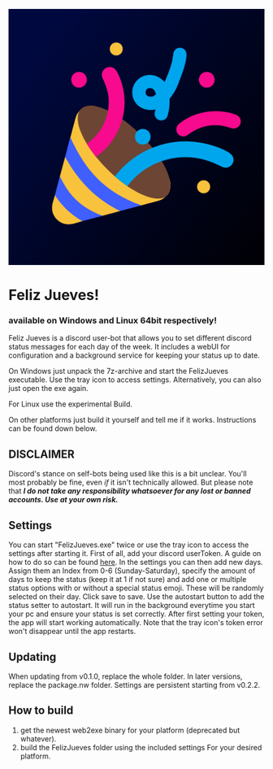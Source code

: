 ![Feliz Jueves!](FelizJueves/icon.png)

# Feliz Jueves!
### available on Windows and Linux 64bit respectively!

Feliz Jueves is a discord user-bot that allows you to set different discord status messages for each day of the week. 
It includes a webUI for configuration and a background service for keeping your status up to date.

On Windows just unpack the 7z-archive and start the FelizJueves executable. Use the tray icon to access settings. 
Alternatively, you can also just open the exe again.

For Linux use the experimental Build.

On other platforms just build it yourself and tell me if it works. Instructions can be found down below.

## **DISCLAIMER**
Discord's stance on self-bots being used like this is a bit unclear. You'll most probably be fine, even *if* it isn't technically allowed. But please note that ***I do not
take any responsibility whatsoever for any lost or banned accounts. Use at your own risk.***

## Settings
You can start "FelizJueves.exe" twice or use the tray icon to access the settings after starting it. First of all, add your discord userToken. A guide on how to do so
can be found [here](https://www.androidauthority.com/get-discord-token-3149920/). In the settings you can then add new days.
Assign them an Index from 0-6 (Sunday-Saturday), specify the amount of days to keep the status (keep it at 1 if not sure) and add one or multiple
status options with or without a special status emoji. These will be randomly selected on their day. Click save to save.
Use the autostart button to add the status setter to autostart. It will run in the background everytime you start your pc and ensure your status is set correctly.
After first setting your token, the app will start working automatically. Note that the tray icon's token error won't disappear until the app restarts.

## Updating
When updating from v0.1.0, replace the whole folder. In later versions, replace the package.nw folder.
Settings are persistent starting from v0.2.2.

## How to build
1. get the newest web2exe binary for your platform (deprecated but whatever).
2. build the FelizJueves folder using the included settings For your desired platform.
